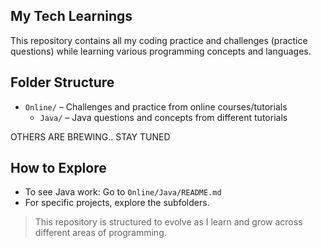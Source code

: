## My Tech Learnings

This repository contains all my coding practice and challenges (practice questions) while learning various programming concepts and languages.

## Folder Structure

- `Online/` – Challenges and practice from online courses/tutorials
    - `Java/` – Java questions and concepts from different tutorials

OTHERS ARE BREWING.. STAY TUNED

## How to Explore

- To see Java work: Go to `Online/Java/README.md`
- For specific projects, explore the subfolders.

> This repository is structured to evolve as I learn and grow across different areas of programming.
